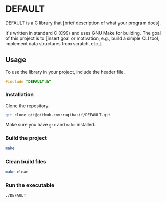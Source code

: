 # DEFAULT

DEFAULT is a C library that [brief description of what your program does].

It's written in standard C (C99) and uses GNU Make for building. The goal of this project is to [insert goal or motivation, e.g., build a simple CLI tool, implement data structures from scratch, etc.].

## Usage

To use the library in your project, include the header file.

```c
#include "DEFAULT.h"
```

### Installation

Clone the repository.

```bash
git clone git@github.com:ragibasif/DEFAULT.git
```

Make sure you have `gcc` and `make` installed.

### Build the project

```bash
make
```

### Clean build files

```bash
make clean
```

### Run the executable

```bash
./DEFAULT
```
